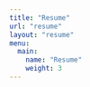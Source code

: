 ```yaml
---
title: "Resume"
url: "resume"
layout: "resume"
menu:
  main:
    name: "Resume"
    weight: 3
---
```

